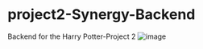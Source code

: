 # project2-Synergy-Backend
Backend for the Harry Potter-Project 2
![image](https://user-images.githubusercontent.com/51557213/170950640-71f8df3d-235e-4119-b805-888a87bfd1a0.png)
